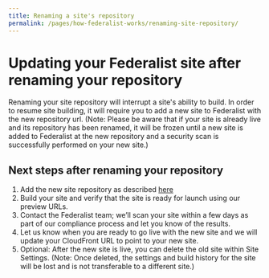 ```yaml
---
title: Renaming a site's repository
permalink: /pages/how-federalist-works/renaming-site-repository/
---
```


# Updating your Federalist site after renaming your repository

Renaming your site repository will interrupt a site's ability to build.  In order to resume site building, it will require you to add a new site to Federalist with the new repository url.  (Note: Please be aware that if your site is already live and its repository has been renamed, it will be frozen until a new site is added to Federalist at the new repository and a security scan is successfully performed on your new site.)

## Next steps after renaming your repository

1. Add the new site repository as described [here]({{site.baseurl}}/pages/using-federalist/)
2. Build your site and verify that the site is ready for launch using our preview URLs.
3. Contact the Federalist team; we’ll scan your site within a few days as part of our compliance process and let you know of the results.
4. Let us know when you are ready to go live with the new site and we will update your CloudFront URL to point to your new site.
5. Optional: After the new site is live, you can delete the old site within Site Settings.  (Note: Once deleted, the settings and build history for the site will be lost and is not transferable to a different site.)

